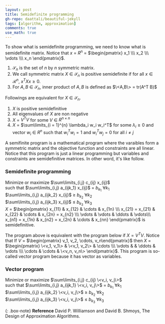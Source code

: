 ```yaml
---
layout: post
title: Semidefinite programming
gh-repo: daattali/beautiful-jekyll
tags: [algorithm, approximation]
comments: true
use_math: true
---
```


To show what is semidefinite programming, we need to know what is semidefinite matrix.
Notice that $x$ $=$ $R^{n}$ $=$ $\begin{pmatrix} x_1 \\\ x_2 \\\ \vdots \\\ x_n \end{pmatrix}$.

1. $\mathcal{S}_n$ is the set of $n$ by $n$ symmetric matrix.
2. We call symmetric matrix $X$ $\in$ $\mathcal{S}_n$ is positive semidefinite if for all $x \in \mathcal{R}^{n}$, $x^TXx \ge 0$.
3. For $A,B$ $\in$ $\mathcal{S}_n$, inner product of $A,B$ is defined as $\<A,B\> = tr(A^T B)$

Followings are equivalent for $X$ $\in$ $\mathcal{S}_n$.
1. $X$ is positive semidefinitive
2. All eigenvalues of $X$ are non negative
3. $X$ $=$ $V^TV$ for some $V$ $\in$ $R^{n \times n}$
4. $X$ $=$ $\sum\limits_{i = 1}^{n} \lambda_i w_i w_i^T$ for some $\lambda_i \ge 0$ and vector $w_i$ $\in$ $R^n$ such that $w_i^T w_i = 1$ and $w_i^T w_j = 0$ for all $i \neq j$

A semifinite program is a mathematical program where the varaibles form a symmetric matrix and the objective function and constraints are all linear.
Notice that this program is just a linear programming but variables and constraints are semidefinitive matrices.
In other word, it's like follow.

### Semidefinite programming

Minimize or maximize $\sum\limits_{i,j} c_{ij} x_{ij}$<br>
such that $\sum\limits_{i,j} a_{ijk_1} x_{ij}$ $=$ $b_{k_1}$ $\forall k_1$<br>
$\sum\limits_{i,j} a_{ijk_2} x_{ij}$ $\ge$ $b_{k_2}$ $\forall k_2$<br>
$\sum\limits_{i,j} a_{ijk_3} x_{ij}$ $\le$ $b_{k_3}$ $\forall k_3$<br>
$X$ $=$ $\begin{pmatrix} x_{11} & x_{12} & \cdots & x_{1n} \\\ x_{21} = x_{21} & x_{22} & \cdots & x_{2n} = x_{n2} \\\ \vdots & \vdots & \ddots & \vdots\\\ x_{n1} = x_{1n} & x_{n2} = x_{2n} & \cdots & x_{nn} \end{pmatrix}$ is semidefinitive.

The program above is equivalent with the program below if $X = V^TV$.
Notice that If $V$ $=$ $\begin{pmatrix} v_1, v_2, \cdots, v_n\end{pmatrix}$ then $X$ $=$ $\begin{pmatrix} \<v_1, v_1\> & \<v_1, v_2\> & \cdots \\\ \vdots &   & \ddots & \vdots \\\ \cdots & \cdots & \<v_n, v_n\> \end{pmatrix}$.
This program is so-called vector program because it has vector as variables.

### Vector program

Minimize or maximize $\sum\limits_{i,j} c_{ij} \<v_i, v_j\>$<br>
such that $\sum\limits_{i,j} a_{ijk_1} \<v_i, v_j\>$ $=$ $b_{k_1}$ $\forall k_1$<br>
$\sum\limits_{i,j} a_{ijk_2} \<v_i, v_j\>$ $\ge$ $b_{k_2}$ $\forall k_2$<br>
$\sum\limits_{i,j} a_{ijk_3} \<v_i, v_j\>$ $\le$ $b_{k_3}$ $\forall k_3$<br>



{: .box-note}
**Reference** David P. Williamson and David B. Shmoys, The Design of Approximation Algorithms.